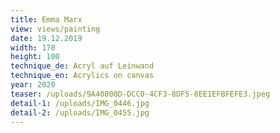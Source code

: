```yaml
---
title: Emma Marx
view: views/painting
date: 19.12.2019
width: 170
height: 100
technique_de: Acryl auf Leinwand
technique_en: Acrylics on canvas
year: 2020
teaser: /uploads/9A40800D-DCC0-4CF3-8DF5-8EE1EFBFEFE3.jpeg
detail-1: /uploads/IMG_0446.jpg
detail-2: /uploads/IMG_0455.jpg
---
```

